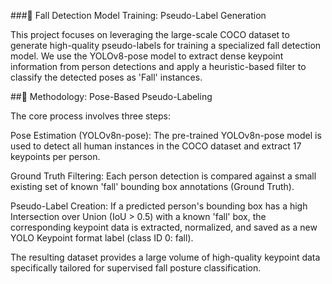 ###🤸 Fall Detection Model Training: Pseudo-Label Generation

This project focuses on leveraging the large-scale COCO dataset to generate high-quality pseudo-labels for training a specialized fall detection model. We use the YOLOv8-pose model to extract dense keypoint information from person detections and apply a heuristic-based filter to classify the detected poses as 'Fall' instances.

##🎯 Methodology: Pose-Based Pseudo-Labeling

The core process involves three steps:

Pose Estimation (YOLOv8n-pose): The pre-trained YOLOv8n-pose model is used to detect all human instances in the COCO dataset and extract 17 keypoints per person.

Ground Truth Filtering: Each person detection is compared against a small existing set of known 'fall' bounding box annotations (Ground Truth).

Pseudo-Label Creation: If a predicted person's bounding box has a high Intersection over Union (IoU > 0.5) with a known 'fall' box, the corresponding keypoint data is extracted, normalized, and saved as a new YOLO Keypoint format label (class ID 0: fall).

The resulting dataset provides a large volume of high-quality keypoint data specifically tailored for supervised fall posture classification.